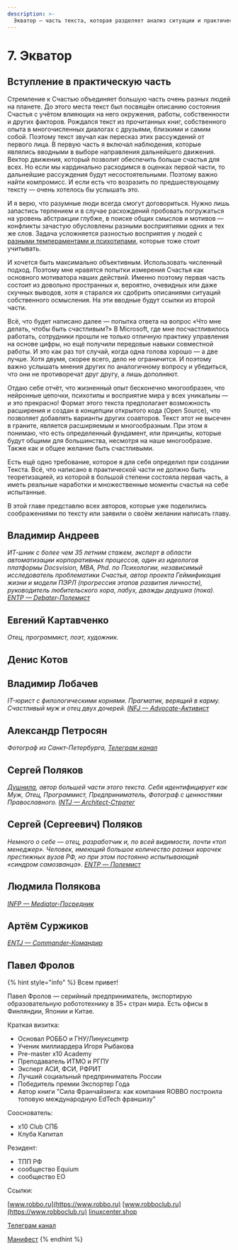 ```yaml
---
description: >-
  Экватор — часть текста, которая разделяет анализ ситуации и практические действия. В этой главе уместно разместить краткие вступительные описания от соавторов.  
---
```


# 7. Экватор

## Вступление в практическую часть

Стремление к Счастью объединяет большую часть очень разных людей на планете. До этого места текст был посвящён описанию состояния Счастья с учётом влияющих на него окружения, работы, собственности и других факторов. Рождался текст из прочитанных книг, собственного опыта в многочисленных диалогах с друзьями, близкими и самим собой. Поэтому текст звучал как пересказ этих рассуждений от первого лица. В первую часть я включал наблюдения, которые являлись вводными в выборе направления дальнейшего движения. Вектор движения, который позволит обеспечить больше счастья для всех. Но если мы кардинально расходимся в оценках первой части, то дальнейшие рассуждения будут несостоятельными. Поэтому важно найти компромисс. И если есть что возразить по предшествующему тексту — очень хотелось бы услышать это.

И я верю, что разумные люди всегда смогут договориться. Нужно лишь запастись терпением и в случае расхождений пробовать погружаться на уровень абстракции глубже, в поиске общих смыслов и мотивов — конфликты зачастую обусловлены разными восприятиями одних и тех же слов. Задача усложняется разностью восприятия у людей с [разными темпераментами и психотипами](../analysis/sledovanie-prizvaniyu.md#mbti_personalities), которые тоже стоит учитывать.

И хочется быть максимально объективным. Использовать численный подход. Поэтому мне нравятся попытки измерения Счастья как основного мотиватора наших действий. Именно поэтому первая часть состоит из довольно пространных и, вероятно, очевидных или даже скучных выводов, хотя я старался их сдобрить описаниями ситуаций собственного осмысления. На эти вводные будут ссылки из второй части.

Всё, что будет написано далее — попытка ответа на вопрос «Что мне делать, чтобы быть счастливым?» В Microsoft, где мне посчастливилось работать, сотрудники прошли не только отличную практику управления на основе цифры, но ещё получили передовые навыки совместной работы. И это как раз тот случай, когда одна голова хорошо — а две лучше. Хотя двумя, скорее всего, дело не ограничится. И поэтому важно услышать мнения других по аналогичному вопросу и убедиться, что они не противоречат друг другу, а лишь дополняют.

Отдаю себе отчёт, что жизненный опыт бесконечно многообразен, что нейронные цепочки, психотипы и восприятие мира у всех уникальны — и это прекрасно! Формат этого текста предполагает возможность расширения и создан в концепции открытого кода (Open Source), что позволяет добавлять варианты других соавторов. Текст этот не высечен в граните, является расширяемым и многообразным. При этом я понимаю, что есть определенный фундамент, или принципы, которые будут общими для большинства, несмотря на наше многообразие. Также как и общее желание быть счастливыми.

Есть ещё одно требование, которое я для себя определил при создании Текста. Всё, что написано в практической части не должно быть теоретизацией, из которой в большой степени состояла первая часть, а иметь реальные наработки и множественные моменты счастья на себе испытанные.

В этой главе представлю всех авторов, которые уже поделились соображениями по тексту или заявили о своём желании написать главу.

## Владимир Андреев <a href="#andreevvs" id="andreevvs"></a>

_ИТ-шник с более чем 35 летним стажем, эксперт в области автоматизации корпоративных процессов, один из идеологов платформы Docsvision, MBA, Phd. по Психологии, независимый исследователь проблематики Счастья, автор проекта Геймификация жизни и модели ПЭРЛ (прогрессия этапов развития личности), руководитель любительского хора, лабух, дважды дедушка (пока). [ENTP — Debater-Полемист](https://www.16personalities.com/entp-personality)_

## Евгений Картавченко <a href="#onegin" id="onegin"></a>

_Отец, программист, поэт, художник._

## Денис Котов <a href="#deniskotovbukvoed" id="deniskotovbukvoed"></a>

## Владимир Лобачев <a href="#lobachev" id="lobachev"></a>

_IT-юрист с филологическими корнями. Прагматик, верящий в карму. Счастливый муж и отец двух дочерей. [INFJ — Advocate-Активист](https://www.16personalities.com/ru/lichnost-infj)_

## Александр Петросян <a href="#alexander_petrosyan" id="alexander_petrosyan"></a>

_Фотограф из Санкт-Петербурга, [Телеграм канал](https://t.me/petrosphotos)_

## Сергей Поляков <a href="#serpo" id="serpo"></a>

_[Душнила](../README.md#introduction), автор большей части этого текста. Себя идентифицирует как Муж, Отец, Программист, Предприниматель, Фотограф с ценностями Православного. [INTJ — Architect-Стратег](https://www.16personalities.com/profiles/588b2e7c12189)_

## Сергей (Сергеевич) Поляков <a href="#zpss" id="zpss"></a>

_Немного о себе — отец, разработчик и, по всей видимости, почти «топ менеджер». Человек, имеющий большое количество разных корочек престижных вузов РФ, но при этом постоянно испытывающий «синдром самозванца». [ENTP — Полемист](https://www.16personalities.com/profiles/d66aeb0678e0d)_

## Людмила Полякова <a href="#liu_la" id="liu_la"></a>

_[INFP — Mediator-Посредник](https://www.16personalities.com/ru/lichnost-infp)_

## Артём Суржиков <a href="#dark_mind" id="dark_mind"></a>

_[ENTJ — Commander-Командир](https://www.16personalities.com/profiles/entj-a/m/5ow1aqnet)_

## Павел Фролов <a href="#pavelfrolov" id="pavelfrolov"></a>

{% hint style="info" %}
Всем привет!

Павел Фролов — серийный предприниматель, экспортирую образовательную робототехнику в 35+ стран мира. Есть офисы в Финляндии, Японии и Китае.

Краткая визитка:

- Основал РОББО и ГНУ/Линуксцентр
- Ученик миллиардера Игоря Рыбакова
- Pre-master x10 Academy
- Преподаватель ИТМО и РГПУ
- Эксперт АСИ, ФСИ, РФРИТ
- Лучший социальный предприниматель России
- Победитель премии Экспортер Года
- Автор книги "Сила Франчайзинга: как компания ROBBO построила топовую международную EdTech франшизу"

Сооснователь:

- x10 Club СПБ
- Клуба Капитал

Резидент:

- ТПП РФ
- сообщество Equium
- сообщество EO

Ссылки:

[www.robbo.ru](https://www.robbo.ru)
[www.robboclub.ru](https://www.robboclub.ru)
[linuxcenter.shop](https://linuxcenter.shop)

[Телеграм канал](https://t.me/PavelFrolovX10)

[Манифест](https://www.robbo.ru/manifesto)
{% endhint %}
